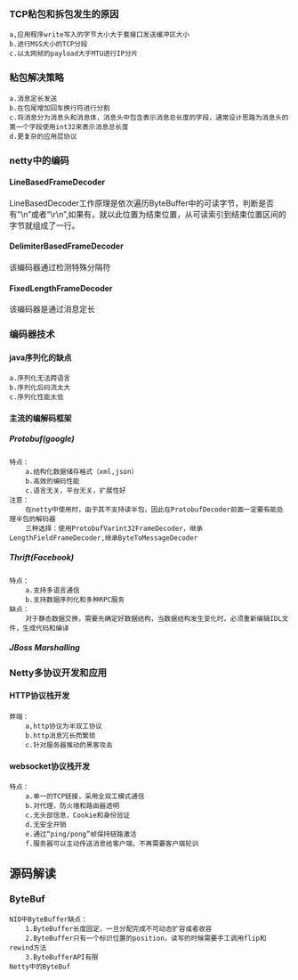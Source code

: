 ### TCP粘包和拆包发生的原因
	a,应用程序write写入的字节大小大于套接口发送缓冲区大小
	b.进行MSS大小的TCP分段
	c.以太网帧的payload大于MTU进行IP分片
### 粘包解决策略
	a.消息定长发送
	b.在包尾增加回车换行符进行分割
	c.将消息分为消息头和消息体，消息头中包含表示消息总长度的字段，通常设计思路为消息头的第一个字段使用int32来表示消息总长度
	d.更复杂的应用层协议
### netty中的编码
#### LineBasedFrameDecoder
LineBasedDecoder工作原理是依次遍历ByteBuffer中的可读字节，判断是否有“\n”或者“\r\n”,如果有，就以此位置为结束位置，从可读索引到结束位置区间的字节就组成了一行。
#### DelimiterBasedFrameDecoder
该编码器通过检测特殊分隔符
#### FixedLengthFrameDecoder
该编码器是通过消息定长
### 编码器技术
#### java序列化的缺点	
	a.序列化无法跨语言
	b.序列化后码流太大
	c.序列化性能太低
#### 主流的编解码框架
##### Protobuf(google)
	特点：
		a.结构化数据储存格式（xml,json）
		b.高效的编码性能
		c.语言无关，平台无关，扩展性好
	注意：
		在netty中使用时，由于其不支持读半包，因此在ProtobufDecoder前面一定要有能处理半包的解码器
		三种选择：使用ProtobufVarint32FrameDecoder，继承LengthFieldFrameDecoder,继承ByteToMessageDecoder
##### Thrift(Facebook)
	特点：
		a.支持多语言通信
		b.支持数据序列化和多种RPC服务
	缺点：
		对于静态数据交换，需要先确定好数据结构，当数据结构发生变化时，必须重新编辑IDL文件，生成代码和编译
##### JBoss Marshalling

### Netty多协议开发和应用
#### HTTP协议栈开发
	弊端：
		a,http协议为半双工协议
		b.http消息冗长而繁琐
		c.针对服务器推动的黑客攻击
#### websocket协议栈开发
	特点：
		a.单一的TCP链接，采用全双工模式通信
		b.对代理，防火墙和路由器透明
		c.无头部信息，Cookie和身份验证
		d.无安全开销
		e.通过“ping/pong”帧保持链路激活
		f.服务器可以主动传送消息给客户端，不再需要客户端轮训
## 源码解读
### ByteBuf
	NIO中ByteBuffer缺点：
		1.ByteBuffer长度固定，一旦分配完成不可动态扩容或者收容
		2.ByteBuffer只有一个标识位置的position，读写的时候需要手工调用flip和rewind方法
		3.ByteBufferAPI有限
	Netty中的ByteBuf

		
		